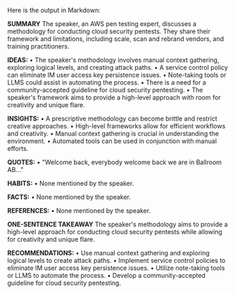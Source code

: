 Here is the output in Markdown:

**SUMMARY**
The speaker, an AWS pen testing expert, discusses a methodology for conducting cloud security pentests. They share their framework and limitations, including scale, scan and rebrand vendors, and training practitioners.

**IDEAS:**
• The speaker's methodology involves manual context gathering, exploring logical levels, and creating attack paths.
• A service control policy can eliminate IM user access key persistence issues.
• Note-taking tools or LLMS could assist in automating the process.
• There is a need for a community-accepted guideline for cloud security pentesting.
• The speaker's framework aims to provide a high-level approach with room for creativity and unique flare.

**INSIGHTS:**
• A prescriptive methodology can become brittle and restrict creative approaches.
• High-level frameworks allow for efficient workflows and creativity.
• Manual context gathering is crucial in understanding the environment.
• Automated tools can be used in conjunction with manual efforts.

**QUOTES:**
• "Welcome back, everybody welcome back we are in Ballroom AB..."

**HABITS:**
• None mentioned by the speaker.

**FACTS:**
• None mentioned by the speaker.

**REFERENCES:**
• None mentioned by the speaker.

**ONE-SENTENCE TAKEAWAY**
The speaker's methodology aims to provide a high-level approach for conducting cloud security pentests while allowing for creativity and unique flare.

**RECOMMENDATIONS:**
• Use manual context gathering and exploring logical levels to create attack paths.
• Implement service control policies to eliminate IM user access key persistence issues.
• Utilize note-taking tools or LLMS to automate the process.
• Develop a community-accepted guideline for cloud security pentesting.

